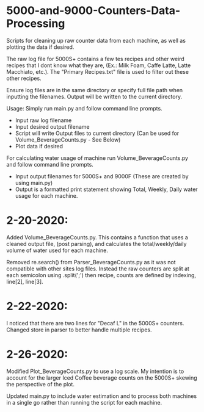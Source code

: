 # 5000-and-9000-Counters-Data-Processing
Scripts for cleaning up raw counter data from each machine, as well as plotting the data if desired.


The raw log file for 5000S+ contains a few tes recipes and other weird recipes that I dont know what they are, (Ex.: Milk Foam, Caffe Latte, Latte Macchiato, etc.).  The "Primary Recipes.txt" file is used to filter out these other recipes. 

Ensure log files are in the same directory or specify full file path when inputting the filenames.  Output will be written to the current directory.


Usage: Simply run main.py and follow command line prompts.
  - Input raw log filename
  - Input desired output filename
  - Script will write Output files to current directory (Can be used for Volume_BeverageCounts.py - See Below)
  - Plot data if desired

For calculating water usage of machine run Volume_BeverageCounts.py and follow command line prompts.
  - Input output filenames for 5000S+ and 9000F (These are created by using main.py)
  - Output is a formatted print statement showing Total, Weekly, Daily water usage for each machine.


# 2-20-2020:
Added Volume_BeverageCounts.py.  This contains a function that uses a cleaned output file, (post parsing), and calculates the total/weekly/daily volume of water used for each machine.

Removed re.search() from Parser_BeverageCounts.py as it was not compatible with other sites log files.  Instead the raw counters are split at each semicolon using .split(';') then recipe, counts are defined by indexing, line[2], line[3].


# 2-22-2020:
I noticed that there are two lines for "Decaf L" in the 5000S+ counters.  Changed store in parser to better handle multiple recipes.


# 2-26-2020:
Modified Plot_BeverageCounts.py to use a log scale.  My intention is to account for the larger Iced Coffee beverage counts on the 5000S+ skewing the perspective of the plot.

Updated main.py to include water estimation and to process both machines in a single go rather than running the script for each machine.
